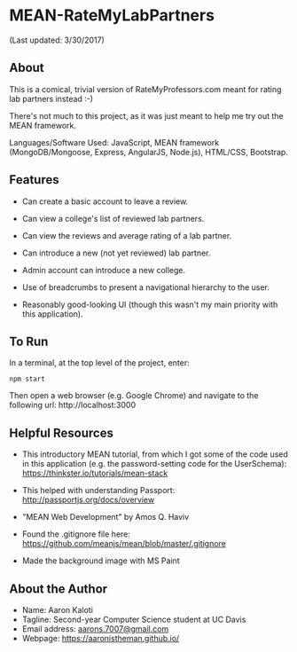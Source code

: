 # MEAN-RateMyLabPartners

(Last updated: 3/30/2017)

About
-----

This is a comical, trivial version of RateMyProfessors.com
meant for rating lab partners instead :-)

There's not much to this project, as it was just meant to help me try
out the MEAN framework.

Languages/Software Used: JavaScript, MEAN framework
(MongoDB/Mongoose, Express, AngularJS, Node.js), HTML/CSS,
Bootstrap.

Features
--------

* Can create a basic account to leave a review.

* Can view a college's list of reviewed lab partners.

* Can view the reviews and average rating of a lab partner.

* Can introduce a new (not yet reviewed) lab partner.

* Admin account can introduce a new college.

* Use of breadcrumbs to present a navigational hierarchy to the user.

* Reasonably good-looking UI (though this wasn't my main priority
with this application).

To Run
------

In a terminal, at the top level of the project, enter:

```
npm start
```

Then open a web browser (e.g. Google Chrome) and navigate to the
following url: http://localhost:3000

Helpful Resources
-----------------

* This introductory MEAN tutorial, from which I got some of the code
used in this application (e.g. the password-setting code for the UserSchema):
https://thinkster.io/tutorials/mean-stack

* This helped with understanding Passport: http://passportjs.org/docs/overview

* "MEAN Web Development" by Amos Q. Haviv

* Found the .gitignore file here: https://github.com/meanjs/mean/blob/master/.gitignore

* Made the background image with MS Paint

About the Author
----------------

* Name: Aaron Kaloti
* Tagline: Second-year Computer Science student at UC Davis
* Email address: aarons.7007@gmail.com
* Webpage: https://aaronistheman.github.io/

